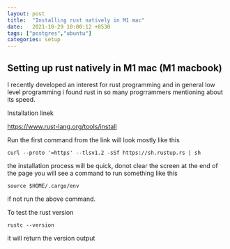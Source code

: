 ```yaml
---
layout: post
title:  "Installing rust natively in M1 mac"
date:   2021-10-29 10:00:12 +0530
tags: ["postgres","ubuntu"]
categories: setup
---
```


## Setting up rust natively in M1 mac (M1 macbook)

I recently developed an interest for rust programming and in general low level programming 
i found rust in so many progrrammers mentioning about its speed.


Installation linek

<https://www.rust-lang.org/tools/install>

Run the first command from the link will look mostly like this 

```curl --proto '=https' --tlsv1.2 -sSf https://sh.rustup.rs | sh```

the installation process will be quick, donot clear the screen at the end of the page you will
see a command to run something like this

```source $HOME/.cargo/env```

if not run the above command.


To test the rust version 

```rustc --version```

it will return the version output
